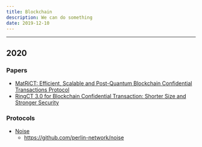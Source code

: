 ```yaml
---
title: Blockchain
description: We can do something
date: 2019-12-10
---
```


------------------

## 2020

### Papers

* [MatRiCT: Efficient, Scalable and Post-Quantum Blockchain Confidential Transactions Protocol](https://eprint.iacr.org/2019/1287.pdf)
* [RingCT 3.0 for Blockchain Confidential Transaction: Shorter Size and Stronger Security](https://eprint.iacr.org/2019/508.pdf)

### Protocols

* [Noise](https://noiseprotocol.org)
  - https://github.com/perlin-network/noise
